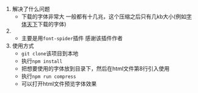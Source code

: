 1. 解决了什么问题
	- 下载的字体非常大 一般都有十几兆，这个压缩之后只有几kb大小(例如[字体天下](https://www.fonts.net.cn/font-35942188604.html)下载的字体)
2. - 主要是用`font-spider`插件 感谢该插件作者
3. 使用方式
	- `git clone`该项目到本地
	- 执行`npm install`
	- 把想要使用的字体放到目录下，然后在html文件第8行引入使用
	- 执行`npm run compress`
	- 可以打开html文件预览字体效果